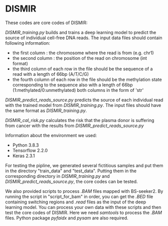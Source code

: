 # DISMIR
These codes are core codes of DISMIR:

*DISMIR_training.py* builds and trains a deep learning model to predict the source of individual cell-free DNA reads. The input data files should contain following information:
* the first column : the chromosome where the read is from (e.g. chr1)
* the second column : the position of the read on chromosome (int format)
* the third column of each row in the file should be the sequence of a read with a length of 66bp (A/T/C/G)
* the fourth column of each row in the file should be the methylation state corresponding to the sequence also with a length of 66bp (1:methylated/0:unmethylated) both columns in the form of 'str'
    
*DISMIR_predict_reads_source.py* predicts the source of each individual read with the trained model from *DISMIR_training.py*. The input files should have the same format as *DISMIR_training.py*.

*DISMIR_cal_risk.py* calculates the risk that the plasma donor is suffering from cancer with the results from *DISMIR_predict_reads_source.py*

Information about the environment we used:
* Python 3.8.3
* Tensorflow 2.2.0
* Keras 2.3.1


For testing the pipline, we generated several fictitious samples and put them in the directory "train_data" and "test_data". Putting them in the corresponding directory in *DISMIR_training.py* and *DISMIR_predict_reads_source.py*, the core codes can be tested.

We also provided scripts to process *.BAM* files mapped with BS-seeker2. By running the script in "script_for_bam" in order, you can get the *.BED* file containing switching regions and *.read* files as the input of the deep learning model. You can process your own data with these scripts and then test the core codes of DISMIR. Here we need *samtools* to process the *.BAM* files. Python package *pyfaidx* and *pysam* are also required.
